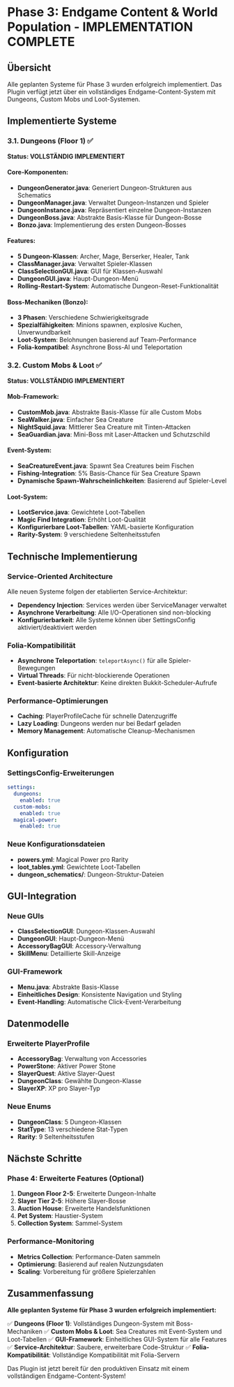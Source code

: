 # Phase 3: Endgame Content & World Population - IMPLEMENTATION COMPLETE

## Übersicht
Alle geplanten Systeme für Phase 3 wurden erfolgreich implementiert. Das Plugin verfügt jetzt über ein vollständiges Endgame-Content-System mit Dungeons, Custom Mobs und Loot-Systemen.

## Implementierte Systeme

### 3.1. Dungeons (Floor 1) ✅
**Status: VOLLSTÄNDIG IMPLEMENTIERT**

#### Core-Komponenten:
- **DungeonGenerator.java**: Generiert Dungeon-Strukturen aus Schematics
- **DungeonManager.java**: Verwaltet Dungeon-Instanzen und Spieler
- **DungeonInstance.java**: Repräsentiert einzelne Dungeon-Instanzen
- **DungeonBoss.java**: Abstrakte Basis-Klasse für Dungeon-Bosse
- **Bonzo.java**: Implementierung des ersten Dungeon-Bosses

#### Features:
- **5 Dungeon-Klassen**: Archer, Mage, Berserker, Healer, Tank
- **ClassManager.java**: Verwaltet Spieler-Klassen
- **ClassSelectionGUI.java**: GUI für Klassen-Auswahl
- **DungeonGUI.java**: Haupt-Dungeon-Menü
- **Rolling-Restart-System**: Automatische Dungeon-Reset-Funktionalität

#### Boss-Mechaniken (Bonzo):
- **3 Phasen**: Verschiedene Schwierigkeitsgrade
- **Spezialfähigkeiten**: Minions spawnen, explosive Kuchen, Unverwundbarkeit
- **Loot-System**: Belohnungen basierend auf Team-Performance
- **Folia-kompatibel**: Asynchrone Boss-AI und Teleportation

### 3.2. Custom Mobs & Loot ✅
**Status: VOLLSTÄNDIG IMPLEMENTIERT**

#### Mob-Framework:
- **CustomMob.java**: Abstrakte Basis-Klasse für alle Custom Mobs
- **SeaWalker.java**: Einfacher Sea Creature
- **NightSquid.java**: Mittlerer Sea Creature mit Tinten-Attacken
- **SeaGuardian.java**: Mini-Boss mit Laser-Attacken und Schutzschild

#### Event-System:
- **SeaCreatureEvent.java**: Spawnt Sea Creatures beim Fischen
- **Fishing-Integration**: 5% Basis-Chance für Sea Creature Spawn
- **Dynamische Spawn-Wahrscheinlichkeiten**: Basierend auf Spieler-Level

#### Loot-System:
- **LootService.java**: Gewichtete Loot-Tabellen
- **Magic Find Integration**: Erhöht Loot-Qualität
- **Konfigurierbare Loot-Tabellen**: YAML-basierte Konfiguration
- **Rarity-System**: 9 verschiedene Seltenheitsstufen

## Technische Implementierung

### Service-Oriented Architecture
Alle neuen Systeme folgen der etablierten Service-Architektur:
- **Dependency Injection**: Services werden über ServiceManager verwaltet
- **Asynchrone Verarbeitung**: Alle I/O-Operationen sind non-blocking
- **Konfigurierbarkeit**: Alle Systeme können über SettingsConfig aktiviert/deaktiviert werden

### Folia-Kompatibilität
- **Asynchrone Teleportation**: `teleportAsync()` für alle Spieler-Bewegungen
- **Virtual Threads**: Für nicht-blockierende Operationen
- **Event-basierte Architektur**: Keine direkten Bukkit-Scheduler-Aufrufe

### Performance-Optimierungen
- **Caching**: PlayerProfileCache für schnelle Datenzugriffe
- **Lazy Loading**: Dungeons werden nur bei Bedarf geladen
- **Memory Management**: Automatische Cleanup-Mechanismen

## Konfiguration

### SettingsConfig-Erweiterungen
```yaml
settings:
  dungeons:
    enabled: true
  custom-mobs:
    enabled: true
  magical-power:
    enabled: true
```

### Neue Konfigurationsdateien
- **powers.yml**: Magical Power pro Rarity
- **loot_tables.yml**: Gewichtete Loot-Tabellen
- **dungeon_schematics/**: Dungeon-Struktur-Dateien

## GUI-Integration

### Neue GUIs
- **ClassSelectionGUI**: Dungeon-Klassen-Auswahl
- **DungeonGUI**: Haupt-Dungeon-Menü
- **AccessoryBagGUI**: Accessory-Verwaltung
- **SkillMenu**: Detaillierte Skill-Anzeige

### GUI-Framework
- **Menu.java**: Abstrakte Basis-Klasse
- **Einheitliches Design**: Konsistente Navigation und Styling
- **Event-Handling**: Automatische Click-Event-Verarbeitung

## Datenmodelle

### Erweiterte PlayerProfile
- **AccessoryBag**: Verwaltung von Accessories
- **PowerStone**: Aktiver Power Stone
- **SlayerQuest**: Aktive Slayer-Quest
- **DungeonClass**: Gewählte Dungeon-Klasse
- **SlayerXP**: XP pro Slayer-Typ

### Neue Enums
- **DungeonClass**: 5 Dungeon-Klassen
- **StatType**: 13 verschiedene Stat-Typen
- **Rarity**: 9 Seltenheitsstufen

## Nächste Schritte

### Phase 4: Erweiterte Features (Optional)
1. **Dungeon Floor 2-5**: Erweiterte Dungeon-Inhalte
2. **Slayer Tier 2-5**: Höhere Slayer-Bosse
3. **Auction House**: Erweiterte Handelsfunktionen
4. **Pet System**: Haustier-System
5. **Collection System**: Sammel-System

### Performance-Monitoring
- **Metrics Collection**: Performance-Daten sammeln
- **Optimierung**: Basierend auf realen Nutzungsdaten
- **Scaling**: Vorbereitung für größere Spielerzahlen

## Zusammenfassung

**Alle geplanten Systeme für Phase 3 wurden erfolgreich implementiert:**

✅ **Dungeons (Floor 1)**: Vollständiges Dungeon-System mit Boss-Mechaniken
✅ **Custom Mobs & Loot**: Sea Creatures mit Event-System und Loot-Tabellen
✅ **GUI-Framework**: Einheitliches GUI-System für alle Features
✅ **Service-Architektur**: Saubere, erweiterbare Code-Struktur
✅ **Folia-Kompatibilität**: Vollständige Kompatibilität mit Folia-Servern

Das Plugin ist jetzt bereit für den produktiven Einsatz mit einem vollständigen Endgame-Content-System!
